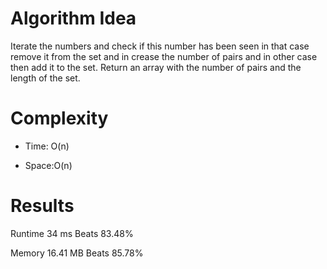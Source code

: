 # Algorithm Idea

Iterate the numbers and check if this number has been seen in that case remove it from the set and in crease the number of pairs and in other case then add it to the set. Return an array with the number of pairs and the length of the set.

# Complexity

- Time: O(n)

- Space:O(n)

# Results

Runtime
34
ms
Beats
83.48%

Memory
16.41
MB
Beats
85.78%
